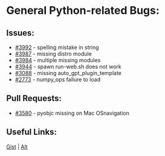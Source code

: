 [gist]:https://gist.github.com/anonhostpi/97d4bb3e9535c92b8173fae704b76264#file-_topics-0017-bugs-python-md
[source]:https://github.com/Significant-Gravitas/Catalysts/blob/main/TOPICS/0017.BUGS/PYTHON.md
# General Python-related Bugs:
## Issues:
- [#3992][3992] - spelling mistake in string
- [#3987][3987] - missing distro module
- [#3984][3984] - multiple missing modules
- [#3944][3944] - spawn run-web.sh does not work
- [#3088][3088] - missing auto_gpt_plugin_template
- [#2773][2773] - numpy_ops failure to load

## Pull Requests:
- [#3580][3580] - pyobjc missing on Mac OSnavigation

## Useful Links:
[Gist][gist] | [Alt][source]

[2773]:https://github.com/Significant-Gravitas/Auto-GPT/issues/2773
[3088]:https://github.com/Significant-Gravitas/Auto-GPT/issues/3088
[3580]:https://github.com/Significant-Gravitas/Auto-GPT/issues/3580
[3944]:https://github.com/Significant-Gravitas/Auto-GPT/issues/3944
[3984]:https://github.com/Significant-Gravitas/Auto-GPT/issues/3984
[3987]:https://github.com/Significant-Gravitas/Auto-GPT/issues/3987
[3992]:https://github.com/Significant-Gravitas/Auto-GPT/issues/3992